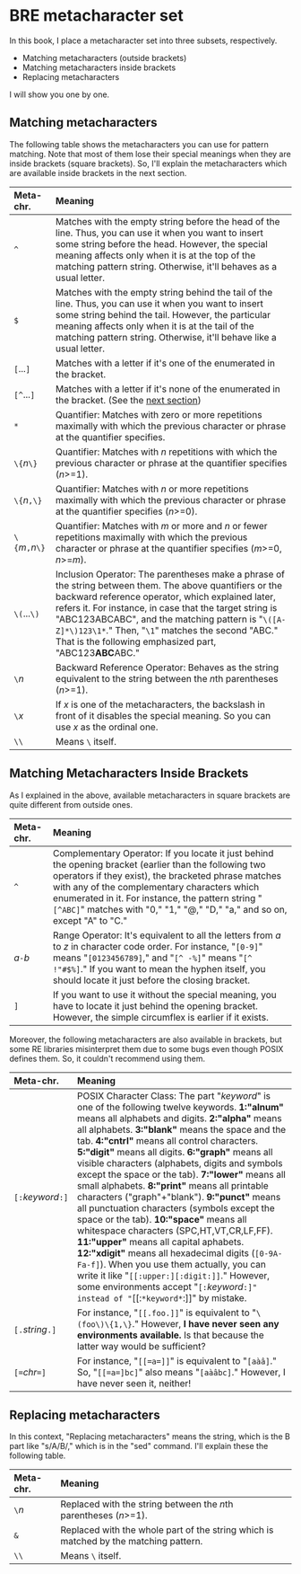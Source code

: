 # BRE metacharacter set

In this book, I place a metacharacter set into three subsets, respectively.

* Matching metacharacters (outside brackets)
* Matching metacharacters inside brackets
* Replacing metacharacters

I will show you one by one.


## Matching metacharacters

The following table shows the metacharacters you can use for pattern matching. Note that most of them lose their special meanings when they are inside brackets (square brackets). So, I'll explain the metacharacters which are available inside brackets in the next section.

| Meta-chr.         | Meaning                                     |
| :---              | :---                                        |
| `^`               | Matches with the empty string before the head of the line. Thus, you can use it when you want to insert some string before the head. However, the special meaning affects only when it is at the top of the matching pattern string. Otherwise, it'll behaves as a usual letter. |
| `$`               | Matches with the empty string behind the tail of the line. Thus, you can use it when you want to insert some string behind the tail. However, the particular meaning affects only when it is at the tail of the matching pattern string. Otherwise, it'll behave like a usual letter. |
| `[`...`]`         | Matches with a letter if it's one of the enumerated in the bracket. |
| `[^`...`]`        | Matches with a letter if it's none of the enumerated in the bracket. (See the [next section](#Matching-Metacharacters-Inside-Brackets)) |
| `*`               | Quantifier: Matches with zero or more repetitions maximally with which the previous character or phrase at the quantifier specifies. |
| `\{`*n*`\}`       | Quantifier: Matches with *n* repetitions with which the previous character or phrase at the quantifier specifies (*n*>=1). |
| `\{`*n*`,\}`      | Quantifier: Matches with *n* or more repetitions maximally with which the previous character or phrase at the quantifier specifies (*n*>=0). |
| `\{`*m*`,`*n*`\}` | Quantifier: Matches with *m* or more and *n* or fewer repetitions maximally with which the previous character or phrase at the quantifier specifies (*m*>=0, *n*>=*m*). |
| `\(`...`\)`       | Inclusion Operator: The parentheses make a phrase of the string between them. The above quantifiers or the backward reference operator, which explained later, refers it. For instance, in case that the target string is "ABC123ABCABC", and the matching pattern is "`\([A-Z]*\)123\1*`." Then, "`\1`" matches the second "ABC." That is the following emphasized part, "ABC123**ABC**ABC." |
| `\`*n*            | Backward Reference Operator: Behaves as the string equivalent to the string between the *n*th parentheses (*n*>=1). |
| `\`*x*            | If *x* is one of the metacharacters, the backslash in front of it disables the special meaning. So you can use *x* as the ordinal one. |
| `\\`              | Means `\` itself. |


## Matching Metacharacters Inside Brackets

As I explained in the above, available metacharacters in square brackets are quite different from outside ones.

| Meta-chr.         | Meaning                                     |
| :---              | :---                                        |
| `^`               | Complementary Operator: If you locate it just behind the opening bracket (earlier than the following two operators if they exist), the bracketed phrase matches with any of the complementary characters which enumerated in it. For instance, the pattern string "`[^ABC]`" matches with "0," "1," "@," "D," "a," and so on, except "A" to "C." |
| *a*`-`*b*         | Range Operator: It's equivalent to all the letters from *a* to *z* in character code order. For instance, "`[0-9]`" means "`[0123456789]`," and "`[^ -%]`" means "`[^ !"#$%]`." If you want to mean the hyphen itself, you should locate it just before the closing bracket. |
| `]`               | If you want to use it without the special meaning, you have to locate it just behind the opening bracket. However, the simple circumflex is earlier if it exists. |

Moreover, the following metacharacters are also available in brackets, but some RE libraries misinterpret them due to some bugs even though POSIX defines them. So, it couldn't recommend using them.

| Meta-chr.         | Meaning                                     |
| :---              | :---                                        |
| `[:`*keyword*`:]` | POSIX Character Class: The part "*keyword*" is one of the following twelve keywords. **1:"alnum"** means all alphabets and digits. **2:"alpha"** means all alphabets. **3:"blank"** means the space and the tab. **4:"cntrl"** means all control characters. **5:"digit"** means all digits. **6:"graph"** means all visible characters (alphabets, digits and symbols except the space or the tab). **7:"lower"** means all small alphabets. **8:"print"** means all printable characters ("graph"+"blank"). **9:"punct"** means all punctuation characters (symbols except the space or the tab). **10:"space"** means all whitespace characters (SPC,HT,VT,CR,LF,FF). **11:"upper"** means all capital aphabets. **12:"xdigit"** means all hexadecimal digits (`[0-9A-Fa-f]`). When you use them actually, you can write it like "`[[:upper:][:digit:]]`." However, some environments accept "`[:`*keyword*`:]" instead of "`[[:`*keyword*`:]]" by mistake. |
| `[.`*string*`.]`  | For instance, "`[[.foo.]]`" is equivalent to "`\(foo\)\{1,\}`." However, **I have never seen any environments available.** Is that because the latter way would be sufficient? |
| `[=`*chr*`=]`     | For instance, "`[[=a=]]`" is equivalent to "`[aàâ]`." So, "`[[=a=]bc]`" also means "`[aàâbc]`." However, I have never seen it, neither! |


## Replacing metacharacters

In this context, "Replacing metacharacters" means the string, which is the B part like "s/A/B/," which is in the "sed" command. I'll explain these the following table.

| Meta-chr.         | Meaning                                     |
| :---              | :---                                        |
| `\`*n*            | Replaced with the string between the *n*th parentheses (*n*>=1). |
| `&`               | Replaced with the whole part of the string which is matched by the matching pattern. |
| `\\`              | Means `\` itself. |
